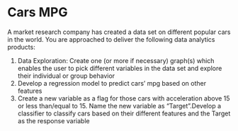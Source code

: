 # Cars MPG 
A market research company has created a data set on different popular cars in the world. You are approached to deliver the following data analytics products: 
1. Data Exploration: Create one (or more if necessary) graph(s) which enables the user to pick different variables in the data set and explore their individual or group behavior 
2. Develop a regression model to predict cars’ mpg based on other features 
3. Create a new variable as a flag for those cars with acceleration above 15 or less than/equal to 15. Name the new variable as “Target”.Develop a classifier to classify cars based on their different features and the Target as the response variable
